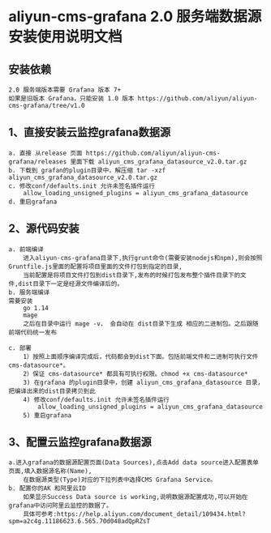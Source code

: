 # aliyun-cms-grafana 2.0 服务端数据源安装使用说明文档

## 安装依赖
    2.0 服务端版本需要 Grafana 版本 7+ 
    如果是旧版本 Grafana，只能安装 1.0 版本 https://github.com/aliyun/aliyun-cms-grafana/tree/v1.0
## 1、直接安装云监控grafana数据源
    a. 直接 从release 页面 https://github.com/aliyun/aliyun-cms-grafana/releases 里面下载 aliyun_cms_grafana_datasource_v2.0.tar.gz
    b. 下载到 grafan的plugin目录中，解压缩 tar -xzf aliyun_cms_grafana_datasource_v2.0.tar.gz
    c. 修改conf/defaults.init 允许未签名插件运行
        allow_loading_unsigned_plugins = aliyun_cms_grafana_datasource
    d. 重启grafana

## 2、源代码安装
    a. 前端编译
        进入aliyun-cms-grafana目录下,执行grunt命令(需要安装nodejs和npm),则会按照Gruntfile.js里面的配置将项目里面的文件打包到指定的目录,
        当前配置是将项目文件打包到dist目录下,发布的时候打包发布整个插件目录下的文件,dist目录下一定是经源文件编译后的。
    b. 服务端编译
    需要安装   
        go 1.14   
        mage
        之后在目录中运行 mage -v， 会自动在 dist目录下生成 相应的二进制包。之后跟随前端代码统一发布

    c. 部署
        1）按照上面顺序编译完成后，代码都会到dist下面。包括前端文件和二进制可执行文件 cms-datasource*。
        2）保证 cms-datasource* 都具有可执行权限。chmod +x cms-datasource*
        3) 在grafana 的plugin目录中，创建 aliyun_cms_grafana_datasource 目录，把编译出来的dist目录拷贝到此
        4) 修改conf/defaults.init 允许未签名插件运行
            allow_loading_unsigned_plugins = aliyun_cms_grafana_datasource
        5) 重启grafana


## 3、配置云监控grafana数据源
    a.进入grafana的数据源配置页面(Data Sources),点击Add data source进入配置表单页面,填入数据源名称(Name),
        在数据源类型(Type)对应的下拉列表中选择CMS Grafana Service。
    b. 配置你的AK 和阿里云ID
        如果显示Success Data source is working,说明数据源配置成功,可以开始在grafana中访问阿里云监控的数据了。
        具体可参考:https://help.aliyun.com/document_detail/109434.html?spm=a2c4g.11186623.6.565.70d048adQpRZsT

